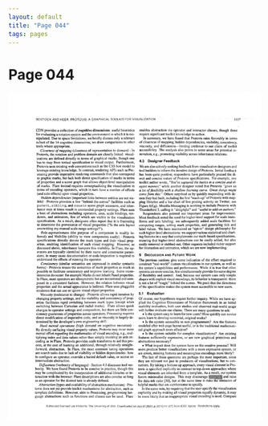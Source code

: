 ```yaml
---
layout: default
title: "Page 044"
tags: pages
---
```


# Page 044

<img src="/assets/scans/44.png" alt="Page with chartjunk removed" width="800"/>
